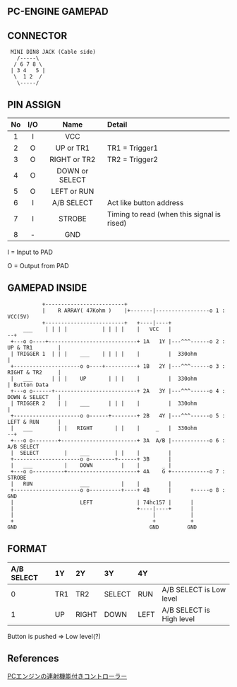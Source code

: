 ## PC-ENGINE GAMEPAD

## CONNECTOR

```
 MINI DIN8 JACK (Cable side)
   /-----\
  / 6 7 8 \
 | 3 4   5 |
  \  1 2  /
   \-----/
```

## PIN ASSIGN
|No|I/O|Name|Detail|
|:-:|:-:|:-:|:-|
|1|I|VCC||
|2|O|UP or TR1|TR1 = Trigger1|
|3|O|RIGHT or TR2|TR2 = Trigger2|
|4|O|DOWN or SELECT||
|5|O|LEFT or RUN||
|6|I|A/B SELECT|Act like button address|
|7|I|STROBE| Timing to read (when this signal is rised)|
|8|-|GND||

I = Input to PAD

O = Output from PAD

## GAMEPAD INSIDE
```
           +-------------------------+
           |    R ARRAY( 47Kohm )    |+-------|-----------------o 1 : VCC(5V)
           +-------------------------+   +----|----+
     ___    | | | |           | | | |    |   VCC   |                                --+
 +---o o----+----------------------------+ 1A   1Y |---^^^------o 2 : UP & TR1        |
 | TRIGGER 1  | | |    ___    | | | |    |         |  330ohm                          |
 +---------------------o o----+----------+ 1B   2Y |---^^^------o 3 : RIGHT & TR2     |
 |   ___      | | |    UP       | | |    |         |  330ohm                          | Button Data
 +---o o------+--------------------------+ 2A   3Y |---^^^------o 4 : DOWN & SELECT   |
 | TRIGGER 2    | |    ___      | | |    |         |  330ohm                          |
 +---------------------o o------+--------+ 2B   4Y |---^^^------o 5 : LEFT & RUN      |
 |   ___        | |   RIGHT       | |    |     _   |  330ohm                        --+
 +---o o--------+------------------------+ 3A  A/B |------------o 6 : A/B SELECT
 |  SELECT        |    ___        | |    |         |
 +---------------------o o--------+------+ 3B      |
 |   ___          |    DOWN         |    |       _ |
 +---o o----------+----------------------+ 4A    G +------------o 7 : STROBE
 |   RUN               ___          |    |         |
 +---------------------o o----------+----+ 4B      |      +-----o 8 : GND
 |                     LEFT              | 74hc157 |      |
 |                                       +----|----+      |
 |                                            |           |
 +                                            +           +
GND                                          GND         GND
```

## FORMAT

|A/B SELECT|1Y|2Y|3Y|4Y||
|:-|:-|:-|:-|:-|:-|
|0|TR1|TR2|SELECT|RUN| A/B SELECT is Low level|
|1|UP|RIGHT|DOWN|LEFT| A/B SELECT is High level|


Button is pushed => Low level(?)

## References

[PCエンジンの連射機能付きコントローラー](http://rapidturbo2000.blog.fc2.com/blog-entry-95.html)
